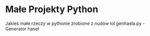 # Małe Projekty Python
Jakieś małe rzeczy w pythonie zrobione z nudów lol
genhasła.py - Generator haseł

